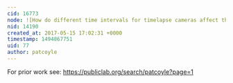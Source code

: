 ```yaml
---
cid: 16773
node: ![How do different time intervals for timelapse cameras affect their required maintenance? ](../notes/cherylh/05-15-2017/how-do-different-time-intervals-for-timelapse-cameras-affect-their-required-maintenance)
nid: 14190
created_at: 2017-05-15 17:02:31 +0000
timestamp: 1494867751
uid: 77
author: patcoyle
---
```


For prior work see: https://publiclab.org/search/patcoyle?page=1
